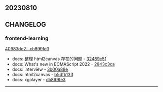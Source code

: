 ## 20230810

## CHANGELOG

### frontend-learning

[40983de2...cb899fe3](https://github.com/zhbhun/frontend-learning/compare/40983de2...cb899fe3)

* docs: 整理 html2canvas 存在的问题 - [32489c51](https://github.com/zhbhun/frontend-learning/commit/32489c51e328a5ae7a3029ea7f9f85192f003f90)
* docs: What's new in ECMAScript 2022 - [2843c3ca](https://github.com/zhbhun/frontend-learning/commit/2843c3ca2d8cda0d65674c43ba05282c2ecf4d0b)
* docs: interview - [3b00a88e](https://github.com/zhbhun/frontend-learning/commit/3b00a88eaa0d046dee871ed3ac187b6d018742ff)
* docs: html2canvas - [b5dfb133](https://github.com/zhbhun/frontend-learning/commit/b5dfb133db6bddfa78c934b002638da2250b0fbb)
* docs: xgplayer - [cb899fe3](https://github.com/zhbhun/frontend-learning/commit/cb899fe3677a1679ec487171932189ea65a998d0)

---

